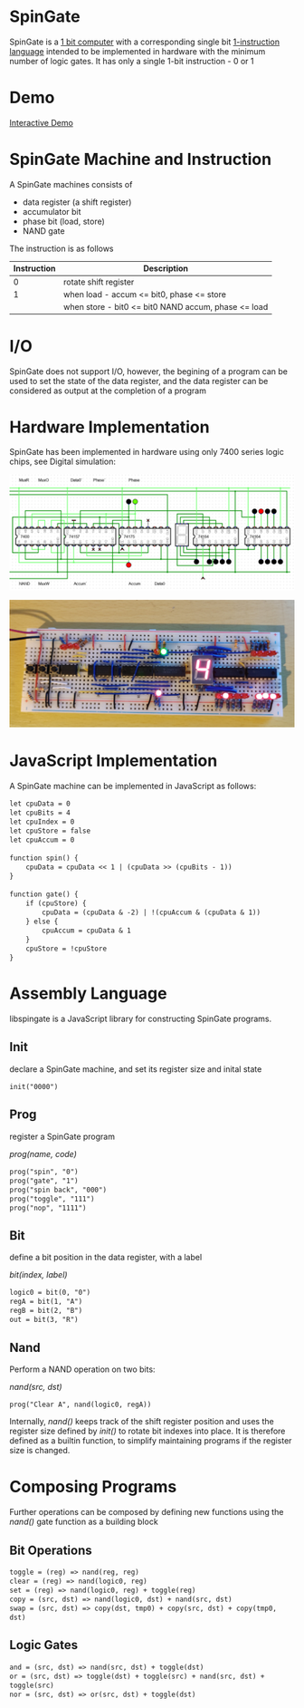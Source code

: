 # SpinGate

SpinGate is a [1 bit computer](https://en.wikipedia.org/wiki/1-bit_computing) with a corresponding single bit [1-instruction language](https://en.wikipedia.org/wiki/One-instruction_set_computer) intended to be implemented in hardware with the minimum number of logic gates.  It has only a single 1-bit instruction - 0 or 1

# Demo

[Interactive Demo](https://jacoblister.github.io/spingate/)

# SpinGate Machine and Instruction

A SpinGate machines consists of
* data register (a shift register)
* accumulator bit
* phase bit (load, store)
* NAND gate

The instruction is as follows

| Instruction | Description                                         |
|-------------|-----------------------------------------------------|
|0            | rotate shift register                               |
|1            | when load - accum <= bit0, phase <= store           |
|             | when store - bit0 <= bit0 NAND accum, phase <= load |

# I/O

SpinGate does not support I/O, however, the begining of a program can be used to set the state of the data register, and the data register can be considered as output at the completion of a program

# Hardware Implementation

SpinGate has been implemented in hardware using only 7400 series logic chips, see Digital simulation:

![Digital](Digital/screenshot.png "Digital")

![Bread Board](breadboard.jpg "Bread Board")

# JavaScript Implementation
A SpinGate machine can be implemented in JavaScript as follows:

```
let cpuData = 0
let cpuBits = 4
let cpuIndex = 0
let cpuStore = false
let cpuAccum = 0

function spin() {
    cpuData = cpuData << 1 | (cpuData >> (cpuBits - 1))
}

function gate() {
    if (cpuStore) {
        cpuData = (cpuData & -2) | !(cpuAccum & (cpuData & 1))
    } else {
        cpuAccum = cpuData & 1
    }
    cpuStore = !cpuStore
}
```

# Assembly Language

libspingate is a JavaScript library for constructing SpinGate programs.

## Init 

declare a SpinGate machine, and set its register size and inital state

```
init("0000")
```

## Prog

register a SpinGate program

*prog(name, code)*

```
prog("spin", "0")
prog("gate", "1")
prog("spin back", "000")
prog("toggle", "111")
prog("nop", "1111")
```

## Bit

define a bit position in the data register, with a label

*bit(index, label)*

```
logic0 = bit(0, "0")
regA = bit(1, "A")
regB = bit(2, "B")
out = bit(3, "R")
```

## Nand

Perform a NAND operation on two bits:

*nand(src, dst)*

```
prog("Clear A", nand(logic0, regA))
```

Internally, *nand()* keeps track of the shift register position and uses the register size defined by *init()* to rotate bit indexes into place.  It is therefore defined as a builtin function, to simplify maintaining programs if the register size is changed.

# Composing Programs

Further operations can be composed by defining new functions using the *nand()* gate function as a building block

## Bit Operations

```
toggle = (reg) => nand(reg, reg)
clear = (reg) => nand(logic0, reg)
set = (reg) => nand(logic0, reg) + toggle(reg)
copy = (src, dst) => nand(logic0, dst) + nand(src, dst)
swap = (src, dst) => copy(dst, tmp0) + copy(src, dst) + copy(tmp0, dst)
```

## Logic Gates

```
and = (src, dst) => nand(src, dst) + toggle(dst)
or = (src, dst) => toggle(dst) + toggle(src) + nand(src, dst) + toggle(src)
nor = (src, dst) => or(src, dst) + toggle(dst)
```

